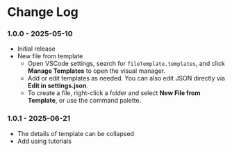 # Change Log

### 1.0.0 - 2025-05-10
- Initial release
- New file from template
    - Open VSCode settings, search for `fileTemplate.templates`, and click **Manage Templates** to open the visual manager.
    - Add or edit templates as needed. You can also edit JSON directly via **Edit in settings.json**.
    - To create a file, right-click a folder and select **New File from Template**, or use the command palette.

### 1.0.1 - 2025-06-21
- The details of template can be collapsed
- Add using tutorials